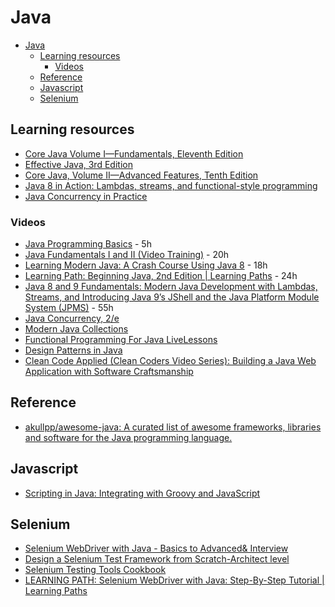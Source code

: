 # Java

- [Java](#java)
	- [Learning resources](#learning-resources)
		- [Videos](#videos)
	- [Reference](#reference)
	- [Javascript](#javascript)
	- [Selenium](#selenium)

## Learning resources

- [Core Java Volume I—Fundamentals, Eleventh Edition](https://www.safaribooksonline.com/library/view/core-java-volume/9780135167199/)
- [Effective Java, 3rd Edition](https://www.safaribooksonline.com/library/view/effective-java-3rd/9780134686097/)
- [Core Java, Volume II—Advanced Features, Tenth Edition](https://www.safaribooksonline.com/library/view/core-java-volume/9780134177878/)
- [Java 8 in Action: Lambdas, streams, and functional-style programming](https://www.safaribooksonline.com/library/view/java-8-in/9781617291999/)
- [Java Concurrency in Practice](https://www.safaribooksonline.com/library/view/java-concurrency-in/0321349601/)

### Videos

- [Java Programming Basics](https://learning.oreilly.com/videos/java-programming-basics/9780133975154) - 5h
- [Java Fundamentals I and II (Video Training)](https://www.safaribooksonline.com/videos/java-fundamentals-i/9780137131297) - 20h
- [Learning Modern Java: A Crash Course Using Java 8](https://www.safaribooksonline.com/videos/learning-modern-java/9780134383613) - 18h
- [Learning Path: Beginning Java, 2nd Edition | Learning Paths](https://www.safaribooksonline.com/learning-paths/learning-path-beginning/9781491987100/) - 24h
- [Java 8 and 9 Fundamentals: Modern Java Development with Lambdas, Streams, and Introducing Java 9’s JShell and the Java Platform Module System (JPMS)](https://www.safaribooksonline.com/videos/java-8-and/9780133489354) - 55h
- [Java Concurrency, 2/e](https://www.safaribooksonline.com/videos/java-concurrency-2-e/9780134510644)
- [Modern Java Collections](https://www.safaribooksonline.com/videos/modern-java-collections/9780134663524)
- [Functional Programming For Java LiveLessons](https://www.safaribooksonline.com/videos/functional-programming-for/9780134778235)
- [Design Patterns in Java](https://www.safaribooksonline.com/videos/design-patterns-in/9780133489989)
- [Clean Code Applied (Clean Coders Video Series): Building a Java Web Application with Software Craftsmanship](https://www.safaribooksonline.com/videos/clean-code-applied/9780134843810)

## Reference

- [akullpp/awesome-java: A curated list of awesome frameworks, libraries and software for the Java programming language.](https://github.com/akullpp/awesome-java)

## Javascript

- [Scripting in Java: Integrating with Groovy and JavaScript](https://www.safaribooksonline.com/library/view/scripting-in-java/9781484207130/)

## Selenium

- [Selenium WebDriver with Java - Basics to Advanced& Interview](https://www.safaribooksonline.com/videos/selenium-webdriver-with/9781789132908)
- [Design a Selenium Test Framework from Scratch-Architect level](https://www.safaribooksonline.com/videos/design-a-selenium/9781789131048)
- [Selenium Testing Tools Cookbook](https://www.safaribooksonline.com/library/view/selenium-testing-tools/9781849515740/)
- [LEARNING PATH: Selenium WebDriver with Java: Step-By-Step Tutorial | Learning Paths](https://www.safaribooksonline.com/learning-paths/learning-path-selenium/9781789530186/)

